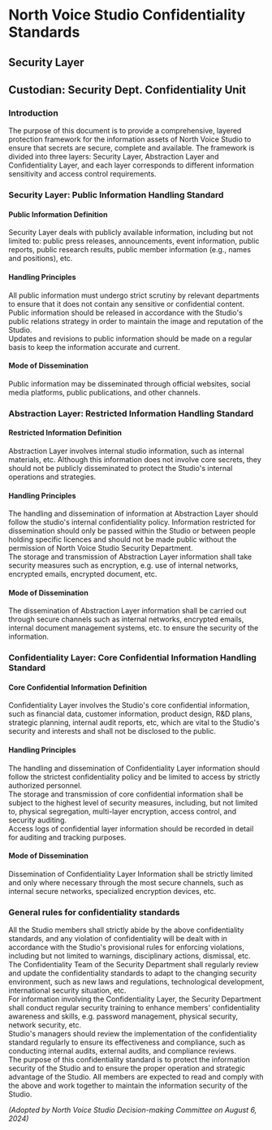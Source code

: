 # North Voice Studio Confidentiality Standards
## Security Layer
## Custodian: Security Dept. Confidentiality Unit

### Introduction
The purpose of this document is to provide a comprehensive, layered protection framework for the information assets of North Voice Studio to ensure that secrets are secure, complete and available. The framework is divided into three layers: Security Layer, Abstraction Layer and Confidentiality Layer, and each layer corresponds to different information sensitivity and access control requirements.

### Security Layer: Public Information Handling Standard
#### Public Information Definition
Security Layer deals with publicly available information, including but not limited to: public press releases, announcements, event information, public reports, public research results, public member information (e.g., names and positions), etc.

#### Handling Principles
All public information must undergo strict scrutiny by relevant departments to ensure that it does not contain any sensitive or confidential content.  
Public information should be released in accordance with the Studio's public relations strategy in order to maintain the image and reputation of the Studio.  
Updates and revisions to public information should be made on a regular basis to keep the information accurate and current.

#### Mode of Dissemination
Public information may be disseminated through official websites, social media platforms, public publications, and other channels.

### Abstraction Layer: Restricted Information Handling Standard
#### Restricted Information Definition
Abstraction Layer involves internal studio information, such as internal materials, etc. Although this information does not involve core secrets, they should not be publicly disseminated to protect the Studio's internal operations and strategies.

#### Handling Principles
The handling and dissemination of information at Abstraction Layer should follow the studio's internal confidentiality policy. Information restricted for dissemination should only be passed within the Studio or between people holding specific licences and should not be made public without the permission of North Voice Studio Security Department.  
The storage and transmission of Abstraction Layer information shall take security measures such as encryption, e.g. use of internal networks, encrypted emails, encrypted document, etc.

#### Mode of Dissemination
The dissemination of Abstraction Layer information shall be carried out through secure channels such as internal networks, encrypted emails, internal document management systems, etc. to ensure the security of the information.

### Confidentiality Layer: Core Confidential Information Handling Standard
#### Core Confidential Information Definition
Confidentiality Layer involves the Studio's core confidential information, such as financial data, customer information, product design, R&D plans, strategic planning, internal audit reports, etc, which are vital to the Studio's security and interests and shall not be disclosed to the public.

#### Handling Principles
The handling and dissemination of Confidentiality Layer information should follow the strictest confidentiality policy and be limited to access by strictly authorized personnel.  
The storage and transmission of core confidential information shall be subject to the highest level of security measures, including, but not limited to, physical segregation, multi-layer encryption, access control, and security auditing.  
Access logs of confidential layer information should be recorded in detail for auditing and tracking purposes.

#### Mode of Dissemination
Dissemination of Confidentiality Layer Information shall be strictly limited and only where necessary through the most secure channels, such as internal secure networks, specialized encryption devices, etc.

### General rules for confidentiality standards

All the Studio members shall strictly abide by the above confidentiality standards, and any violation of confidentiality will be dealt with in accordance with the Studio's provisional rules for enforcing violations, including but not limited to warnings, disciplinary actions, dismissal, etc.  
The Confidentiality Team of the Security Department shall regularly review and update the confidentiality standards to adapt to the changing security environment, such as new laws and regulations, technological development, international security situation, etc.  
For information involving the Confidentiality Layer, the Security Department shall conduct regular security training to enhance members' confidentiality awareness and skills, e.g. password management, physical security, network security, etc.  
Studio's managers should review the implementation of the confidentiality standard regularly to ensure its effectiveness and compliance, such as conducting internal audits, external audits, and compliance reviews.  
The purpose of this confidentiality standard is to protect the information security of the Studio and to ensure the proper operation and strategic advantage of the Studio. All members are expected to read and comply with the above and work together to maintain the information security of the Studio.

_(Adopted by North Voice Studio Decision-making Committee on August 6, 2024)_
